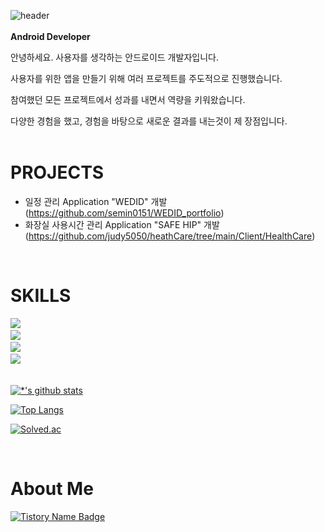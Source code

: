 ![header](https://capsule-render.vercel.app/api?type=rounded&color=50BCDF&height=200&section=header&text=Semin%20Oh&fontSize=90&animation=fadeIn&fontAlignY=55&desc=%20&descAlignY=62&descAlign=62)
<br/><br/>
**Android Developer**

안녕하세요. 사용자를 생각하는 안드로이드 개발자입니다.

사용자를 위한 앱을 만들기 위해 여러 프로젝트를 주도적으로 진행했습니다.

참여했던 모든 프로젝트에서 성과를 내면서 역량을 키워왔습니다.

다양한 경험을 했고, 경험을 바탕으로 새로운 결과를 내는것이 제 장점입니다.
<br/><br/>

# PROJECTS
- 일정 관리 Application "WEDID" 개발  (https://github.com/semin0151/WEDID_portfolio)
- 화장실 사용시간 관리 Application "SAFE HIP" 개발 (https://github.com/judy5050/heathCare/tree/main/Client/HealthCare)

<br/>

# SKILLS

<img src="https://img.shields.io/badge/Android-3DDC84?style=flat-square&logo=Android&logoColor=white"/> <br/>
<img src="https://img.shields.io/badge/Kotlin-7F52FF?style=flat-square&logo=Kotlin&logoColor=white"/> <br/>
<img src="https://img.shields.io/badge/Java-007396?style=flat-square&logo=Java&logoColor=white"/>  <br/>
<img src="https://img.shields.io/badge/Figma-FE4E1E?style=flat-square&logo=Figma&logoColor=white"/>  <br/>
 <br/>

[![*'s github stats](https://github-readme-stats.vercel.app/api?username=semin0151)](https://github.com/semin0151)

[![Top Langs](https://github-readme-stats.vercel.app/api/top-langs/?username=semin0151&layout=compact)](https://github.com/semin0151/github-readme-stats)

[![Solved.ac](http://mazassumnida.wtf/api/v2/generate_badge?boj=semin0151)](https://solved.ac/semin0151)

<br/>

# About Me

[![Tistory Name Badge](https://tistory-readme-stats.vercel.app/api/badge?name=tistory)](https://seminzzang.tistory.com/)
